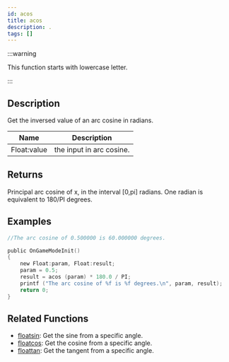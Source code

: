 ```yaml
---
id: acos
title: acos
description: .
tags: []
---
```


:::warning

This function starts with lowercase letter.

:::

## Description

Get the inversed value of an arc cosine in radians.

| Name        | Description              |
| ----------- | ------------------------ |
| Float:value | the input in arc cosine. |

## Returns

Principal arc cosine of x, in the interval [0,pi] radians. One radian is
equivalent to 180/PI degrees.

## Examples

```c
//The arc cosine of 0.500000 is 60.000000 degrees.

public OnGameModeInit()
{
    new Float:param, Float:result;
    param = 0.5;
    result = acos (param) * 180.0 / PI;
    printf ("The arc cosine of %f is %f degrees.\n", param, result);
    return 0;
}
```

## Related Functions

- [floatsin](../functions/floatsin.md): Get the sine from a
  specific angle.
- [floatcos](../functions/floatcos.md): Get the cosine from a
  specific angle.
- [floattan](../functions/floattan.md): Get the tangent from a
  specific angle.
